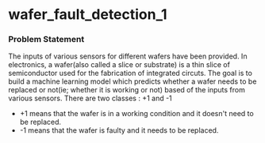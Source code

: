 # wafer_fault_detection_1
### Problem Statement
 The inputs of various sensors for different wafers have been provided. In electronics, a wafer(also called a slice or substrate) is a thin slice of semiconductor used for the fabrication of integrated circuts.
 The goal is to build a machine learning model which predicts whether a wafer needs to be replaced or not(ie; whether it is working or not) based of the inputs from various sensors.
 There are two classes : +1 and -1
 - +1 means that the wafer is in a working condition and it doesn't need to be replaced.
 - -1 means that the wafer is faulty and it needs to be replaced.

